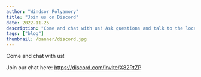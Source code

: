 ```yaml
---
author: "Windsor Polyamory"
title: "Join us on Discord"
date: 2022-11-25
description: "Come and chat with us! Ask questions and talk to the local community."
tags: ["blog"]
thumbnail: /banner/discord.jpg
---
```


Come and chat with us!

Join our chat here: https://discord.com/invite/X82RtZP